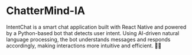 # ChatterMind-IA
IntentChat is a smart chat application built with React Native and powered by a Python-based bot that detects user intent. Using AI-driven natural language processing, the bot understands messages and responds accordingly, making interactions more intuitive and efficient. 🚀🤖
